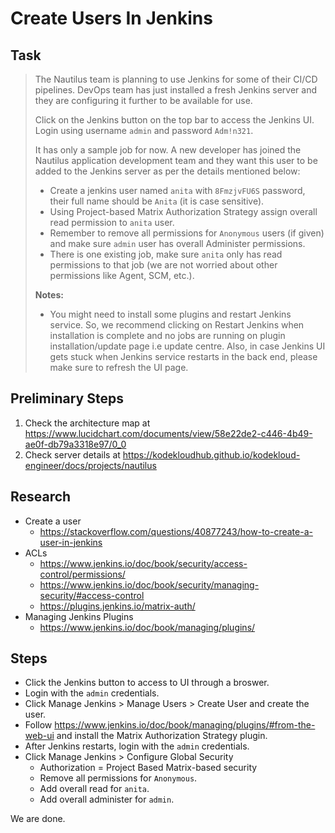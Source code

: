 # Create Users In Jenkins

## Task

> The Nautilus team is planning to use Jenkins for some of their CI/CD pipelines. DevOps team has just installed a fresh Jenkins server and they are configuring it further to be available for use.
>
> Click on the Jenkins button on the top bar to access the Jenkins UI. Login using username `admin` and password `Adm!n321`.
>
> It has only a sample job for now. A new developer has joined the Nautilus application development team and they want this user to be added to the Jenkins server as per the details mentioned below:
>
> * Create a jenkins user named `anita` with `8FmzjvFU6S` password, their full name should be `Anita` (it is case sensitive).
> * Using Project-based Matrix Authorization Strategy assign overall read permission to `anita` user.
> * Remember to remove all permissions for `Anonymous` users (if given) and make sure `admin` user has overall Administer permissions.
> * There is one existing job, make sure `anita` only has read permissions to that job (we are not worried about other permissions like Agent, SCM, etc.).
>
> **Notes:**
>
> * You might need to install some plugins and restart Jenkins service. So, we recommend clicking on Restart Jenkins when installation is complete and no jobs are running on plugin installation/update page i.e update centre. Also, in case Jenkins UI gets stuck when Jenkins service restarts in the back end, please make sure to refresh the UI page.


## Preliminary Steps

1. Check the architecture map at https://www.lucidchart.com/documents/view/58e22de2-c446-4b49-ae0f-db79a3318e97/0_0
2. Check server details at https://kodekloudhub.github.io/kodekloud-engineer/docs/projects/nautilus

## Research

* Create a user
  * https://stackoverflow.com/questions/40877243/how-to-create-a-user-in-jenkins
* ACLs
  * https://www.jenkins.io/doc/book/security/access-control/permissions/
  * https://www.jenkins.io/doc/book/security/managing-security/#access-control
  * https://plugins.jenkins.io/matrix-auth/
* Managing Jenkins Plugins
  * https://www.jenkins.io/doc/book/managing/plugins/


## Steps

* Click the Jenkins button to access to UI through a broswer.
* Login with the `admin` credentials.
* Click Manage Jenkins > Manage Users > Create User and create the user.
* Follow https://www.jenkins.io/doc/book/managing/plugins/#from-the-web-ui and install the Matrix Authorization Strategy plugin.
* After Jenkins restarts, login with the `admin` credentials.
* Click Manage Jenkins > Configure Global Security
  * Authorization = Project Based Matrix-based security
  * Remove all permissions for `Anonymous`.
  * Add overall read for `anita`.
  * Add overall administer for `admin`.

We are done.
